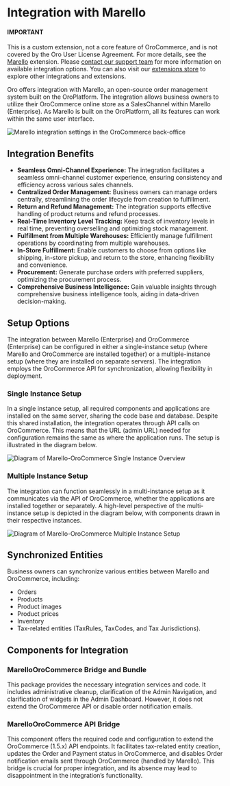 <a id="integrations-mics-marello"></a>

# Integration with Marello

#### IMPORTANT
This is a custom extension, not a core feature of OroCommerce, and is not covered by the Oro User License Agreement. For more details, see the <a href="https://extensions.oroinc.com/orocommerce/extension/orocommerce-marello-bridge/" target="_blank">Marello</a> extension. Please <a href="https://oroinc.com/contact-us/" target="_blank">contact our support team</a> for more information on available integration options. You can also visit our <a href="https://extensions.oroinc.com/" target="_blank">extensions store</a> to explore other integrations and extensions.

Oro offers integration with Marello, an open-source order management system built on the OroPlatform. The integration allows business owners to utilize their OroCommerce online store as a SalesChannel within Marello (Enterprise). As Marello is built on the OroPlatform, all its features can work within the same user interface.

![Marello integration settings in the OroCommerce back-office](user/img/integrations/marello_orocommerce_integration_configuration_screen.png)

## Integration Benefits

* **Seamless Omni-Channel Experience:** The integration facilitates a seamless omni-channel customer experience, ensuring consistency and efficiency across various sales channels.
* **Centralized Order Management:** Business owners can manage orders centrally, streamlining the order lifecycle from creation to fulfillment.
* **Return and Refund Management:** The integration supports effective handling of product returns and refund processes.
* **Real-Time Inventory Level Tracking:** Keep track of inventory levels in real time, preventing overselling and optimizing stock management.
* **Fulfillment from Multiple Warehouses:** Efficiently manage fulfillment operations by coordinating from multiple warehouses.
* **In-Store Fulfillment:** Enable customers to choose from options like shipping, in-store pickup, and return to the store, enhancing flexibility and convenience.
* **Procurement:** Generate purchase orders with preferred suppliers, optimizing the procurement process.
* **Comprehensive Business Intelligence:** Gain valuable insights through comprehensive business intelligence tools, aiding in data-driven decision-making.

## Setup Options

The integration between Marello (Enterprise) and OroCommerce (Enterprise) can be configured in either a single-instance setup (where Marello and OroCommerce are installed together) or a multiple-instance setup (where they are installed on separate servers). The integration employs the OroCommerce API for synchronization, allowing flexibility in deployment.

### Single Instance Setup

In a single instance setup, all required components and applications are installed on the same server, sharing the code base and database. Despite this shared installation, the integration operates through API calls on OroCommerce. This means that the URL (admin URL) needed for configuration remains the same as where the application runs. The setup is illustrated in the diagram below.

![Diagram of Marello-OroCommerce Single Instance Overview](user/img/integrations/Marello-OroCommerce-Single-Instance-overview.png)

### Multiple Instance Setup

The integration can function seamlessly in a multi-instance setup as it communicates via the API of OroCommerce, whether the applications are installed together or separately. A high-level perspective of the multi-instance setup is depicted in the diagram below, with components drawn in their respective instances.

![Diagram of Marello-OroCommerce Multiple Instance Setup](user/img/integrations/Marello-OroCommerce-Multi-Instance-overview.png)

## Synchronized Entities

Business owners can synchronize various entities between Marello and OroCommerce, including:

* Orders
* Products
* Product images
* Product prices
* Inventory
* Tax-related entities (TaxRules, TaxCodes, and Tax Jurisdictions).

## Components for Integration

### MarelloOroCommerce Bridge and Bundle

This package provides the necessary integration services and code. It includes administrative cleanup, clarification of the Admin Navigation, and clarification of widgets in the Admin Dashboard. However, it does not extend the OroCommerce API or disable order notification emails.

### MarelloOroCommerce API Bridge

This component offers the required code and configuration to extend the OroCommerce (1.5.x) API endpoints. It facilitates tax-related entity creation, updates the Order and Payment status in OroCommerce, and disables Order notification emails sent through OroCommerce (handled by Marello). This bridge is crucial for proper integration, and its absence may lead to disappointment in the integration’s functionality.
